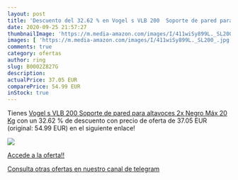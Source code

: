 ```yaml
---
layout: post
title: 'Descuento del 32.62 % en Vogel s VLB 200  Soporte de pared para a'
date: 2020-09-25 21:57:27
thumbnailImage: 'https://m.media-amazon.com/images/I/411wiSy899L._SL200_.jpg'
images: [ 'https://m.media-amazon.com/images/I/411wiSy899L._SL200_.jpg' ]
comments: true
category: ofertas
author: ring
slug: B0002Z827G
description:
actualPrice: 37.05 EUR
comparePrice: 54.99 EUR
inStock: true
---
```


Tienes [Vogel s VLB 200  Soporte de pared para altavoces  2x   Negro  Máx 20 Kg](https://www.amazon.com/dp/B0002Z827G/?tag=redken08-20) con un 32.62 % de descuento con precio de oferta de 37.05 EUR (original: 54.99 EUR) en el siguiente enlace!

[![](https://m.media-amazon.com/images/I/411wiSy899L._SL200_.jpg)](https://www.amazon.com/dp/B0002Z827G/?tag=redken08-20)

[Accede a la oferta!!](https://www.amazon.com/dp/B0002Z827G/?tag=redken08-20)

[Consulta otras ofertas en nuestro canal de telegram](https://t.me/s/ofertas25)
